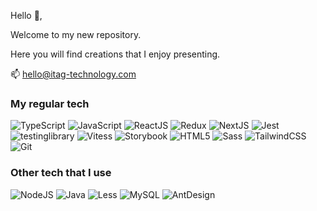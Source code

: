 Hello 👀,

Welcome to my new repository.

Here you will find creations that I enjoy presenting.

📫 hello@itag-technology.com

### My regular tech
![TypeScript](https://img.shields.io/badge/-TypeScript-111?&logo=TypeScript)
![JavaScript](https://img.shields.io/badge/-JavaScript-111?&logo=JavaScript)
![ReactJS](https://img.shields.io/badge/-ReactJS-111?&logo=React)
![Redux](https://img.shields.io/badge/-Redux-111?&logo=Redux)
![NextJS](https://img.shields.io/badge/-NextJS-111?&logo=Next.js)
![Jest](https://img.shields.io/badge/-Jest-111?&logo=Jest)
![testinglibrary](https://img.shields.io/badge/-TestingLibrary-111?&logo=testinglibrary)
![Vitess](https://img.shields.io/badge/-Vitess-111?&logo=Vitess)
![Storybook](https://img.shields.io/badge/-Storybook-111?&logo=Storybook)
![HTML5](https://img.shields.io/badge/-HTML5-111?&logo=html5)
![Sass](https://img.shields.io/badge/-Sass-111?&logo=sass)
![TailwindCSS](https://img.shields.io/badge/-TailwindCSS-111?&logo=TailwindCSS)
![Git](https://img.shields.io/badge/-Git-111?&logo=git)

### Other tech that I use
![NodeJS](https://img.shields.io/badge/-NodeJS-111?&logo=Node.js)
![Java](https://img.shields.io/badge/-Java-111?&logo=java)
![Less](https://img.shields.io/badge/-Less-111?&logo=less)
![MySQL](https://img.shields.io/badge/-MySQL-111?&logo=MySQL)
![AntDesign](https://img.shields.io/badge/-AntDesign-111?&logo=AntDesign)
